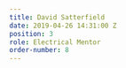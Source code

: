 ```yaml
---
title: David Satterfield
date: 2019-04-26 14:31:00 Z
position: 3
role: Electrical Mentor
order-number: 8
---
```



